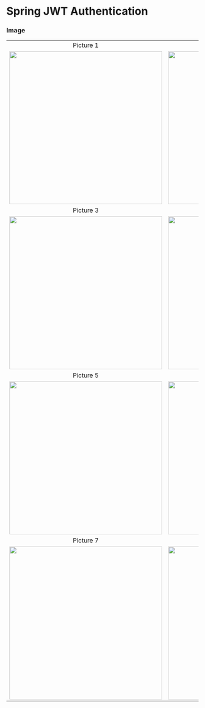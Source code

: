 # Spring JWT Authentication



### Image

<table style="border: 0px;">
  <tr>
     <td align="center"> Picture 1 </td>
     <td align="center"> Picture 2 </td>
  </tr>
  <tr>
    <td><img width="400" height="400" src ="https://github.com/Rapter1990/Spring-JWT-Authentication/blob/master/spring_jwt_1.PNG"></td>
    <td><img width="400" height="400" src ="https://github.com/Rapter1990/Spring-JWT-Authentication/blob/master/spring_jwt_2.PNG"></td>
  </tr>
  <tr>
     <td align="center"> Picture 3 </td>
     <td align="center"> Picture 4 </td>
  </tr>
  <tr>
    <td><img width="400" height="400" src ="https://github.com/Rapter1990/Spring-JWT-Authentication/blob/master/spring_jwt_3.PNG"></td>
    <td><img width="400" height="400" src ="https://github.com/Rapter1990/Spring-JWT-Authentication/blob/master/spring_jwt_4.PNG"></td>
  </tr>
  <tr>
     <td align="center"> Picture 5 </td>
     <td align="center"> Picture 6 </td>
  </tr>
  <tr>
    <td><img width="400" height="400" src ="https://github.com/Rapter1990/Spring-JWT-Authentication/blob/master/spring_jwt_5.PNG"></td>
    <td><img width="400" height="400" src ="https://github.com/Rapter1990/Spring-JWT-Authentication/blob/master/spring_jwt_6.PNG"></td>
  </tr>
  <tr>
     <td align="center"> Picture 7 </td>
     <td align="center"> Picture 8 </td>
  </tr>
  <tr>
    <td><img width="400" height="400" src ="https://github.com/Rapter1990/Spring-JWT-Authentication/blob/master/spring_jwt_7.PNG"></td>
    <td><img width="400" height="400" src ="https://github.com/Rapter1990/Spring-JWT-Authentication/blob/master/spring_jwt_8.PNG"></td>
  </tr>
 </table>
